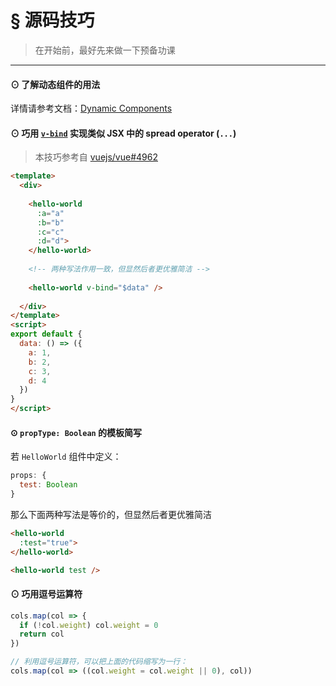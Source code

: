 # § 源码技巧

> 在开始前，最好先来做一下预备功课

***

#### ⊙ 了解动态组件的用法
详情请参考文档：[Dynamic Components](https://vuejs.org/v2/guide/components.html#Dynamic-Components)

#### ⊙ 巧用 [`v-bind`](https://cn.vuejs.org/v2/api/#v-bind) 实现类似 JSX 中的 spread operator (`...`)
> 本技巧参考自 [vuejs/vue#4962](https://github.com/vuejs/vue/issues/4962)

```html
<template>
  <div>
  
    <hello-world
      :a="a"
      :b="b"
      :c="c"
      :d="d">
    </hello-world>
  
    <!-- 两种写法作用一致，但显然后者更优雅简洁 -->
  
    <hello-world v-bind="$data" />
  
  </div>
</template>
<script>
export default {
  data: () => ({
    a: 1,
    b: 2,
    c: 3,
    d: 4
  })
}
</script>
```

#### ⊙ `propType: Boolean` 的模板简写

若 `HelloWorld` 组件中定义：

```js
props: {
  test: Boolean
}
```

那么下面两种写法是等价的，但显然后者更优雅简洁

```html
<hello-world
  :test="true">
</hello-world>

<hello-world test />
```

#### ⊙ 巧用逗号运算符

```js
cols.map(col => {
  if (!col.weight) col.weight = 0
  return col
})

// 利用逗号运算符，可以把上面的代码缩写为一行：
cols.map(col => ((col.weight = col.weight || 0), col))
```
